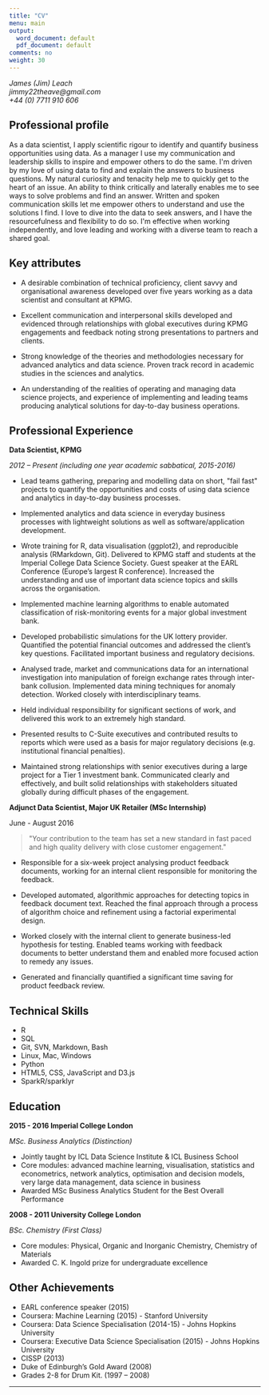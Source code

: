 ```yaml
---
title: "CV"
menu: main
output:
  word_document: default
  pdf_document: default
comments: no
weight: 30
---
```


_James (Jim) Leach_
<br>
_jimmy22theave@gmail.com_
<br>
_+44 (0) 7711 910 606_

## Professional profile

As a data scientist, I apply scientific rigour to identify and quantify business opportunities using data. As a manager I use my communication and leadership skills to inspire and empower others to do the same. I'm driven by my love of using data to find and explain the answers to business questions. My natural curiosity and tenacity help me to quickly get to the heart of an issue. An ability to think critically and laterally enables me to see ways to solve problems and find an answer. Written and spoken communication skills let me empower others to understand and use the solutions I find. I love to dive into the data to seek answers, and I have the resourcefulness and flexibility to do so. I'm effective when working independently, and love leading and working with a diverse team to reach a shared goal.

## Key attributes

* A desirable combination of technical proficiency, client savvy and organisational awareness developed over five years working as a data scientist and consultant at KPMG.

* Excellent communication and interpersonal skills developed and evidenced through relationships with global executives during KPMG engagements and feedback noting strong presentations to partners and clients.

* Strong knowledge of the theories and methodologies necessary for advanced analytics and data science. Proven track record in academic studies in the sciences and analytics.

* An understanding of the realities of operating and managing data science projects, and experience of implementing and leading teams producing analytical solutions for day-to-day business operations.

## Professional Experience

__Data Scientist, KPMG__

_2012 – Present (including one year academic sabbatical, 2015-2016)_

* Lead teams gathering, preparing and modelling data on short, "fail fast" projects to quantify the opportunities and costs of using data science and analytics in day-to-day business processes.

* Implemented analytics and data science in everyday business processes with lightweight solutions as well as software/application development.

* Wrote training for R, data visualisation (ggplot2), and reproducible analysis (RMarkdown, Git). Delivered to KPMG staff and students at the Imperial College Data Science Society. Guest speaker at the EARL Conference (Europe’s largest R conference). Increased the understanding and use of important data science topics and skills across the organisation.

* Implemented machine learning algorithms to enable automated classification of risk-monitoring events for a major global investment bank.

* Developed probabilistic simulations for the UK lottery provider. Quantified the potential financial outcomes and addressed the client’s key questions. Facilitated important business and regulatory decisions.

* Analysed trade, market and communications data for an international investigation into manipulation of foreign exchange rates through inter-bank collusion. Implemented data mining techniques for anomaly detection. Worked closely with interdisciplinary teams.

* Held individual responsibility for significant sections of work, and delivered this work to an extremely high standard.

* Presented results to C-Suite executives and contributed results to reports which were used as a basis for major regulatory decisions (e.g. institutional financial penalties).

* Maintained strong relationships with senior executives during a large project for a Tier 1 investment bank. Communicated clearly and effectively, and built solid relationships with stakeholders situated globally during difficult phases of the engagement.

__Adjunct Data Scientist, Major UK Retailer (MSc Internship)__

June - August 2016

> "Your contribution to the team has set a new standard in fast paced and high quality delivery with close customer engagement."

* Responsible for a six-week project analysing product feedback documents, working for an internal client responsible for monitoring the feedback.

* Developed automated, algorithmic approaches for detecting topics in feedback document text. Reached the final approach through a process of algorithm choice and refinement using a factorial experimental design.

* Worked closely with the internal client to generate business-led hypothesis for testing. Enabled teams working with feedback documents to better understand them and enabled more focused action to remedy any issues.

* Generated and financially quantified a significant time saving for product feedback review.

## Technical Skills

* R
* SQL
* Git, SVN, Markdown, Bash
* Linux, Mac, Windows
* Python
* HTML5, CSS, JavaScript and D3.js
* SparkR/sparklyr

## Education

__2015 - 2016	Imperial College London__

 _MSc. Business Analytics (Distinction)_

* Jointly taught by ICL Data Science Institute & ICL Business School
* Core modules: advanced machine learning, visualisation, statistics and econometrics, network analytics, optimisation and decision models, very large data management, data science in business
* Awarded MSc Business Analytics Student for the Best Overall Performance

__2008 - 2011	University College London__

_BSc. Chemistry (First Class)_

* Core modules: Physical, Organic and Inorganic Chemistry, Chemistry of Materials
* Awarded C. K. Ingold prize for undergraduate excellence

## Other Achievements

* EARL conference speaker (2015)
* Coursera: Machine Learning (2015) - Stanford University
* Coursera: Data Science Specialisation (2014-15) - Johns Hopkins University
* Coursera: Executive Data Science Specialisation (2015) - Johns Hopkins University
* CISSP (2013)
* Duke of Edinburgh’s Gold Award (2008)
* Grades 2-8 for Drum Kit. (1997 – 2008)

***